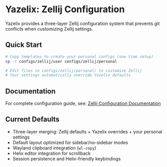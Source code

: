 # Yazelix: Zellij Configuration

Yazelix provides a three-layer Zellij configuration system that prevents git conflicts when customizing Zellij settings.

## Quick Start

```bash
# Copy templates to create your personal configs (one time setup)
cp -r configs/zellij/user configs/zellij/personal

# Edit files in configs/zellij/personal/ to customize Zellij
# Your settings automatically override Yazelix defaults
```

## Documentation

For complete configuration guide, see: [Zellij Configuration Documentation](../../docs/zellij-configuration.md)

## Current Defaults

- Three-layer merging: Zellij defaults + Yazelix overrides + your personal settings
- Default layout optimized for sidebar/no-sidebar modes
- Wayland clipboard integration (`wl-copy`)
- Helix editor integration for scrollback
- Session persistence and Helix-friendly keybindings
